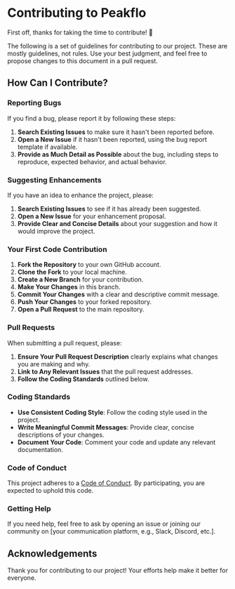 # Contributing to Peakflo

First off, thanks for taking the time to contribute! 🎉

The following is a set of guidelines for contributing to our project. These are mostly guidelines, not rules. Use your best judgment, and feel free to propose changes to this document in a pull request.

## How Can I Contribute?

### Reporting Bugs

If you find a bug, please report it by following these steps:

1. **Search Existing Issues** to make sure it hasn't been reported before.
2. **Open a New Issue** if it hasn't been reported, using the bug report template if available.
3. **Provide as Much Detail as Possible** about the bug, including steps to reproduce, expected behavior, and actual behavior.

### Suggesting Enhancements

If you have an idea to enhance the project, please:

1. **Search Existing Issues** to see if it has already been suggested.
2. **Open a New Issue** for your enhancement proposal.
3. **Provide Clear and Concise Details** about your suggestion and how it would improve the project.

### Your First Code Contribution

1. **Fork the Repository** to your own GitHub account.
2. **Clone the Fork** to your local machine.
3. **Create a New Branch** for your contribution.
4. **Make Your Changes** in this branch.
5. **Commit Your Changes** with a clear and descriptive commit message.
6. **Push Your Changes** to your forked repository.
7. **Open a Pull Request** to the main repository.

### Pull Requests

When submitting a pull request, please:

1. **Ensure Your Pull Request Description** clearly explains what changes you are making and why.
2. **Link to Any Relevant Issues** that the pull request addresses.
3. **Follow the Coding Standards** outlined below.

### Coding Standards

- **Use Consistent Coding Style**: Follow the coding style used in the project.
- **Write Meaningful Commit Messages**: Provide clear, concise descriptions of your changes.
- **Document Your Code**: Comment your code and update any relevant documentation.

### Code of Conduct

This project adheres to a [Code of Conduct](CODE_OF_CONDUCT.md). By participating, you are expected to uphold this code.

### Getting Help

If you need help, feel free to ask by opening an issue or joining our community on [your communication platform, e.g., Slack, Discord, etc.].

## Acknowledgements

Thank you for contributing to our project! Your efforts help make it better for everyone.

